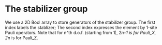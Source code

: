 # The stabilizer group

We use a 2D Bool array to store generators of the stabilizer group.
The first index labels the stablizer; The second index expresses the element by 1-site Pauli operators.
    Note that for n^th d.o.f. (starting from 1), 2*n-1 is for Pauli_X, 2*n is for Pauli_Z.